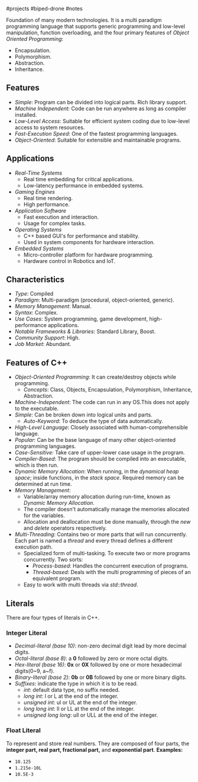 #projects #biped-drone #notes

Foundation of many modern technologies. It is a multi paradigm programming language that supports generic programming and low-level manipulation, function overloading, and the four primary features of *Object Oriented Programming*:
- Encapsulation.
- Polymorphism.
- Abstraction.
- Inheritance.
## Features 
- *Simple*: Program can be divided into logical parts. Rich library support.
- *Machine Independent*: Code can be run anywhere as long as compiler installed.
- *Low-Level Access*: Suitable for efficient system coding due to low-level access to system resources.
- *Fast-Execution Speed*: One of the fastest programming languages.
- *Object-Oriented*: Suitable for extensible and maintainable programs.
## Applications
- *Real-Time Systems*
	- Real time embedding for critical applications.
	- Low-latency performance in embedded systems.
- *Gaming Engines*
	- Real time rendering.
	- High performance.
- *Application Software*
	- Fast execution and interaction.
	- Usage for complex tasks.
- *Operating Systems*
	- C++ based GUI's for performance and stability.
	- Used in system components for hardware interaction.
- *Embedded Systems*
	- Micro-controller platform for hardware programming.
	- Hardware control in Robotics and IoT.
## Characteristics
- *Type*: Compiled
- *Paradigm*: Multi-paradigm (procedural, object-oriented, generic).
- *Memory Management*: Manual.
- *Syntax*: Complex.
- *Use Cases*: System programming, game development, high-performance applications.
- *Notable Frameworks & Libraries*: Standard Library, Boost.
- *Community Support*: High.
- *Job Market*: Abundant.
## Features of C++
- *Object-Oriented Programming*: It can create/destroy objects while programming. 
	- *Concepts*: Class, Objects, Encapsulation, Polymorphism, Inheritance, Abstraction.
- *Machine-Independent*: The code can run in any OS.This does not apply to the executable.
- *Simple*: Can be broken down into logical units and parts.
	- *Auto-Keyword*: To deduce the type of data automatically.
- *High-Level Language*: Closely associated with human-comprehensible language.
- *Popular*: Can be the base language of many other object-oriented programming languages.
- *Case-Sensitive*: Take care of upper-lower case usage in the program.
- *Compiler-Based*: The program should be compiled into an executable, which is then run.
- *Dynamic Memory Allocation*: When running, in the *dynamical heap space*; inside functions, in the *stack space*. Required memory can be determined at run time.
- *Memory Management*: 
	- Variable/array memory allocation during run-time, known as *Dynamic Memory Allocation*.
	- The compiler doesn't automatically manage the memories allocated for the variables.
	- Allocation and deallocation must be done manually, through the *new* and *delete* operators respectively.
- *Multi-Threading*: Contains two or more parts that will run concurrently. Each part is named a *thread* and every thread defines a different execution path.
	- Specialized form of multi-tasking. To execute two or more programs concurrently. Two sorts:
		- *Process-based*: Handles the concurrent execution of programs.
		- *Thread-based*: Deals with the multi programming of pieces of an equivalent program.
	- Easy to work with multi threads via *std::thread*.
## Literals 
There are four types of literals in C++.
### Integer Literal 
- *Decimal-literal (base 10)*: non-zero decimal digit lead by more decimal digits.
- *Octal-literal (base 8)*: a **0** followed by zero or more octal digits.
- *Hex-literal (base 16)*: **0x** or **0X** followed by one or more hexadecimal digits(0~9, a~f).
- *Binary-literal (base 2)*: **0b** or **0B** followed by one or more binary digits.
- *Suffixes*: indicate the type in which it is to be read.
	- *int*: default data type, no suffix needed.
	- *long int*: l or L at the end of the integer.
	- *unsigned int*: ul or UL at the end of the integer.
	- *long long int*: ll or LL at the end of the integer.
	- *unsigned long long*: ull or ULL at the end of the integer.
### Float Literal
To represent and store real numbers. They are composed of four parts, the **integer part, real part, fractional part,** and **exponential part**. 
**Examples:**
- `10.125`
- `1.215e-10L`
- `10.5E-3`

